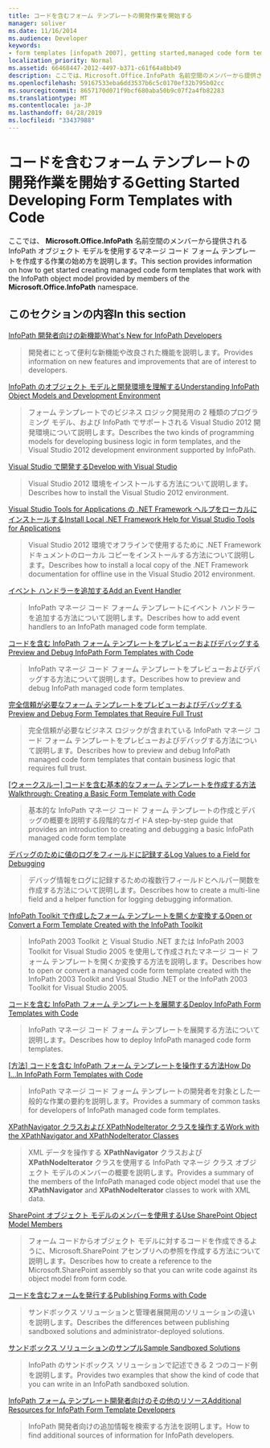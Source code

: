 ```yaml
---
title: コードを含むフォーム テンプレートの開発作業を開始する
manager: soliver
ms.date: 11/16/2014
ms.audience: Developer
keywords:
- form templates [infopath 2007], getting started,managed code form templates [InfoPath 2007], getting started,InfoPath 2007, getting started
localization_priority: Normal
ms.assetid: 66468447-2012-4497-b371-c61f64a8bb49
description: ここでは、Microsoft.Office.InfoPath 名前空間のメンバーから提供される InfoPath オブジェクト モデルを使用するマネージ コード フォーム テンプレートを作成する作業の始め方を説明します。
ms.openlocfilehash: 59167533eba6dd3537b6c5c0170ef32b795b02cc
ms.sourcegitcommit: 8657170d071f9bcf680aba50b9c07f2a4fb82283
ms.translationtype: MT
ms.contentlocale: ja-JP
ms.lasthandoff: 04/28/2019
ms.locfileid: "33437988"
---
```

# <a name="getting-started-developing-form-templates-with-code"></a><span data-ttu-id="4ec01-104">コードを含むフォーム テンプレートの開発作業を開始する</span><span class="sxs-lookup"><span data-stu-id="4ec01-104">Getting Started Developing Form Templates with Code</span></span>

<span data-ttu-id="4ec01-105">ここでは、 **Microsoft.Office.InfoPath** 名前空間のメンバーから提供される InfoPath オブジェクト モデルを使用するマネージ コード フォーム テンプレートを作成する作業の始め方を説明します。</span><span class="sxs-lookup"><span data-stu-id="4ec01-105">This section provides information on how to get started creating managed code form templates that work with the InfoPath object model provided by members of the **Microsoft.Office.InfoPath** namespace.</span></span> 
  
## <a name="in-this-section"></a><span data-ttu-id="4ec01-106">このセクションの内容</span><span class="sxs-lookup"><span data-stu-id="4ec01-106">In this section</span></span>

[<span data-ttu-id="4ec01-107">InfoPath 開発者向けの新機能</span><span class="sxs-lookup"><span data-stu-id="4ec01-107">What's New for InfoPath Developers</span></span>](what-s-new-for-infopath-developers.md)
  
> <span data-ttu-id="4ec01-108">開発者にとって便利な新機能や改良された機能を説明します。</span><span class="sxs-lookup"><span data-stu-id="4ec01-108">Provides information on new features and improvements that are of interest to developers.</span></span>
    
[<span data-ttu-id="4ec01-109">InfoPath のオブジェクト モデルと開発環境を理解する</span><span class="sxs-lookup"><span data-stu-id="4ec01-109">Understanding InfoPath Object Models and Development Environment</span></span>](understanding-infopath-object-models-and-development-environment.md)
  
> <span data-ttu-id="4ec01-110">フォーム テンプレートでのビジネス ロジック開発用の 2 種類のプログラミング モデル、および InfoPath でサポートされる Visual Studio 2012 開発環境について説明します。</span><span class="sxs-lookup"><span data-stu-id="4ec01-110">Describes the two kinds of programming models for developing business logic in form templates, and the Visual Studio 2012 development environment supported by InfoPath.</span></span>
    
[<span data-ttu-id="4ec01-111">Visual Studio で開発する</span><span class="sxs-lookup"><span data-stu-id="4ec01-111">Develop with Visual Studio</span></span>](how-to-develop-with-visual-studio.md)
  
> <span data-ttu-id="4ec01-112">Visual Studio 2012 環境をインストールする方法について説明します。</span><span class="sxs-lookup"><span data-stu-id="4ec01-112">Describes how to install the Visual Studio 2012 environment.</span></span>
    
[<span data-ttu-id="4ec01-113">Visual Studio Tools for Applications の .NET Framework ヘルプをローカルにインストールする</span><span class="sxs-lookup"><span data-stu-id="4ec01-113">Install Local .NET Framework Help for Visual Studio Tools for Applications</span></span>](how-to-install-net-framework-help-for-visual-studio-tools-for-applications.md)
  
> <span data-ttu-id="4ec01-114">Visual Studio 2012 環境でオフラインで使用するために .NET Framework ドキュメントのローカル コピーをインストールする方法について説明します。</span><span class="sxs-lookup"><span data-stu-id="4ec01-114">Describes how to install a local copy of the .NET Framework documentation for offline use in the Visual Studio 2012 environment.</span></span>
    
[<span data-ttu-id="4ec01-115">イベント ハンドラーを追加する</span><span class="sxs-lookup"><span data-stu-id="4ec01-115">Add an Event Handler</span></span>](how-to-add-an-event-handler.md)
  
> <span data-ttu-id="4ec01-116">InfoPath マネージ コード フォーム テンプレートにイベント ハンドラーを追加する方法について説明します。</span><span class="sxs-lookup"><span data-stu-id="4ec01-116">Describes how to add event handlers to an InfoPath managed code form template.</span></span> 
    
[<span data-ttu-id="4ec01-117">コードを含む InfoPath フォーム テンプレートをプレビューおよびデバッグする</span><span class="sxs-lookup"><span data-stu-id="4ec01-117">Preview and Debug InfoPath Form Templates with Code</span></span>](how-to-preview-and-debug-infopath-form-templates-with-code.md)
  
> <span data-ttu-id="4ec01-118">InfoPath マネージ コード フォーム テンプレートをプレビューおよびデバッグする方法について説明します。</span><span class="sxs-lookup"><span data-stu-id="4ec01-118">Describes how to preview and debug InfoPath managed code form templates.</span></span>
    
[<span data-ttu-id="4ec01-119">完全信頼が必要なフォーム テンプレートをプレビューおよびデバッグする</span><span class="sxs-lookup"><span data-stu-id="4ec01-119">Preview and Debug Form Templates that Require Full Trust</span></span>](how-to-preview-and-debug-form-templates-that-require-full-trust.md)
  
> <span data-ttu-id="4ec01-120">完全信頼が必要なビジネス ロジックが含まれている InfoPath マネージ コード フォーム テンプレートをプレビューおよびデバッグする方法について説明します。</span><span class="sxs-lookup"><span data-stu-id="4ec01-120">Describes how to preview and debug InfoPath managed code form templates that contain business logic that requires full trust.</span></span>
    
<span data-ttu-id="4ec01-121">[[ウォークスルー] コードを含む基本的なフォーム テンプレートを作成する方法](walkthrough-creating-a-basic-form-template-with-code.md)</span><span class="sxs-lookup"><span data-stu-id="4ec01-121">[Walkthrough: Creating a Basic Form Template with Code](walkthrough-creating-a-basic-form-template-with-code.md)</span></span>
  
> <span data-ttu-id="4ec01-122">基本的な InfoPath マネージ コード フォーム テンプレートの作成とデバッグの概要を説明する段階的なガイド</span><span class="sxs-lookup"><span data-stu-id="4ec01-122">A step-by-step guide that provides an introduction to creating and debugging a basic InfoPath managed code form template</span></span> 
    
[<span data-ttu-id="4ec01-123">デバッグのために値のログをフィールドに記録する</span><span class="sxs-lookup"><span data-stu-id="4ec01-123">Log Values to a Field for Debugging</span></span>](how-to-log-values-to-a-field-for-debugging.md)
  
> <span data-ttu-id="4ec01-124">デバッグ情報をログに記録するための複数行フィールドとヘルパー関数を作成する方法について説明します。</span><span class="sxs-lookup"><span data-stu-id="4ec01-124">Describes how to create a multi-line field and a helper function for logging debugging information.</span></span>
    
[<span data-ttu-id="4ec01-125">InfoPath Toolkit で作成したフォーム テンプレートを開くか変換する</span><span class="sxs-lookup"><span data-stu-id="4ec01-125">Open or Convert a Form Template Created with the InfoPath Toolkit</span></span>](how-to-open-or-convert-a-form-template-created-with-the-infopath-toolkit.md)
  
> <span data-ttu-id="4ec01-126">InfoPath 2003 Toolkit と Visual Studio .NET または InfoPath 2003 Toolkit for Visual Studio 2005 を使用して作成されたマネージ コード フォーム テンプレートを開くか変換する方法を説明します。</span><span class="sxs-lookup"><span data-stu-id="4ec01-126">Describes how to open or convert a managed code form template created with the InfoPath 2003 Toolkit and Visual Studio .NET or the InfoPath 2003 Toolkit for Visual Studio 2005.</span></span>
    
[<span data-ttu-id="4ec01-127">コードを含む InfoPath フォーム テンプレートを展開する</span><span class="sxs-lookup"><span data-stu-id="4ec01-127">Deploy InfoPath Form Templates with Code</span></span>](how-to-deploy-infopath-form-templates-with-code.md)
  
> <span data-ttu-id="4ec01-128">InfoPath マネージ コード フォーム テンプレートを展開する方法について説明します。</span><span class="sxs-lookup"><span data-stu-id="4ec01-128">Describes how to deploy InfoPath managed code form templates.</span></span>
    
<span data-ttu-id="4ec01-129">[[方法] コードを含む InfoPath フォーム テンプレートを操作する方法](how-do-iin-infopath-form-templates-with-code.md)</span><span class="sxs-lookup"><span data-stu-id="4ec01-129">[How Do I...In InfoPath Form Templates with Code](how-do-iin-infopath-form-templates-with-code.md)</span></span>
  
> <span data-ttu-id="4ec01-130">InfoPath マネージ コード フォーム テンプレートの開発者を対象とした一般的な作業の要約を説明します。</span><span class="sxs-lookup"><span data-stu-id="4ec01-130">Provides a summary of common tasks for developers of InfoPath managed code form templates.</span></span>
    
[<span data-ttu-id="4ec01-131">XPathNavigator クラスおよび XPathNodeIterator クラスを操作する</span><span class="sxs-lookup"><span data-stu-id="4ec01-131">Work with the XPathNavigator and XPathNodeIterator Classes</span></span>](how-to-work-with-the-xpathnavigator-and-xpathnodeiterator-classes.md)
  
> <span data-ttu-id="4ec01-132">XML データを操作する **XPathNavigator** クラスおよび **XPathNodeIterator** クラスを使用する InfoPath マネージ クラス オブジェクト モデルのメンバーの概要を説明します。</span><span class="sxs-lookup"><span data-stu-id="4ec01-132">Provides a summary of the members of the InfoPath managed code object model that use the **XPathNavigator** and **XPathNodeIterator** classes to work with XML data.</span></span> 
    
[<span data-ttu-id="4ec01-133">SharePoint オブジェクト モデルのメンバーを使用する</span><span class="sxs-lookup"><span data-stu-id="4ec01-133">Use SharePoint Object Model Members</span></span>](how-to-use-sharepoint-object-model-members.md)
  
> <span data-ttu-id="4ec01-134">フォーム コードからオブジェクト モデルに対するコードを作成できるように、Microsoft.SharePoint アセンブリへの参照を作成する方法について説明します。</span><span class="sxs-lookup"><span data-stu-id="4ec01-134">Describes how to create a reference to the Microsoft.SharePoint assembly so that you can write code against its object model from form code.</span></span>
    
[<span data-ttu-id="4ec01-135">コードを含むフォームを発行する</span><span class="sxs-lookup"><span data-stu-id="4ec01-135">Publishing Forms with Code</span></span>](publishing-forms-with-code.md)
  
> <span data-ttu-id="4ec01-136">サンドボックス ソリューションと管理者展開用のソリューションの違いを説明します。</span><span class="sxs-lookup"><span data-stu-id="4ec01-136">Describes the differences between publishing sandboxed solutions and administrator-deployed solutions.</span></span>
    
[<span data-ttu-id="4ec01-137">サンドボックス ソリューションのサンプル</span><span class="sxs-lookup"><span data-stu-id="4ec01-137">Sample Sandboxed Solutions</span></span>](sample-sandboxed-solutions.md)
  
> <span data-ttu-id="4ec01-138">InfoPath のサンドボックス ソリューションで記述できる 2 つのコード例を説明します。</span><span class="sxs-lookup"><span data-stu-id="4ec01-138">Provides two examples that show the kind of code that you can write in an InfoPath sandboxed solution.</span></span>
    
[<span data-ttu-id="4ec01-139">InfoPath フォーム テンプレート開発者向けのその他のリソース</span><span class="sxs-lookup"><span data-stu-id="4ec01-139">Additional Resources for InfoPath Form Template Developers</span></span>](additional-resources-for-infopath-form-template-developers.md)
  
> <span data-ttu-id="4ec01-140">InfoPath 開発者向けの追加情報を検索する方法を説明します。</span><span class="sxs-lookup"><span data-stu-id="4ec01-140">How to find additional sources of information for InfoPath developers.</span></span>
    

